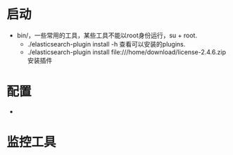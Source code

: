 # 启动
- bin/，一些常用的工具，某些工具不能以root身份运行，su + root.
    - ./elasticsearch-plugin install -h  查看可以安装的plugins.
    - ./elasticsearch-plugin install file:///home/download/license-2.4.6.zip 安装插件

# 配置
- 

# 监控工具